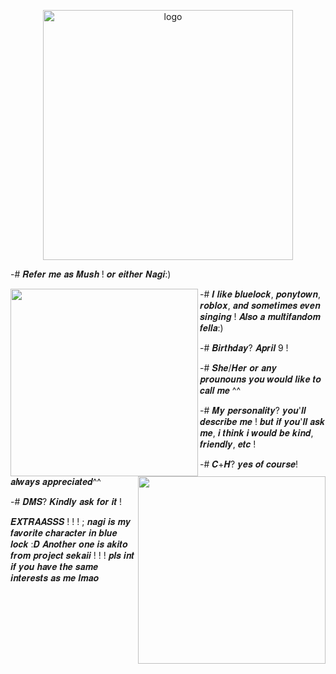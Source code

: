 <p align="center">
 <img src="https://files.catbox.moe/qugggn.jpeg" alt="logo"  width="400" height="auto" />

-# 𝑹𝒆𝒇𝒆𝒓 𝒎𝒆 𝒂𝒔 𝑴𝒖𝒔𝒉 ! 𝒐𝒓 𝒆𝒊𝒕𝒉𝒆𝒓 𝑵𝒂𝒈𝒊:)

<img align="left" width="300" height="auto" src="https://files.catbox.moe/f0qsgc.jpeg">

 -# 𝑰 𝒍𝒊𝒌𝒆 𝒃𝒍𝒖𝒆𝒍𝒐𝒄𝒌, 𝒑𝒐𝒏𝒚𝒕𝒐𝒘𝒏, 𝒓𝒐𝒃𝒍𝒐𝒙, 𝒂𝒏𝒅 𝒔𝒐𝒎𝒆𝒕𝒊𝒎𝒆𝒔 𝒆𝒗𝒆𝒏 𝒔𝒊𝒏𝒈𝒊𝒏𝒈 ! 
 𝑨𝒍𝒔𝒐 𝒂 𝒎𝒖𝒍𝒕𝒊𝒇𝒂𝒏𝒅𝒐𝒎 𝒇𝒆𝒍𝒍𝒂:)

-# 𝑩𝒊𝒓𝒕𝒉𝒅𝒂𝒚? 𝑨𝒑𝒓𝒊𝒍 9  !

-# 𝑺𝒉𝒆/𝑯𝒆𝒓 𝒐𝒓 𝒂𝒏𝒚 𝒑𝒓𝒐𝒖𝒏𝒐𝒖𝒏𝒔 𝒚𝒐𝒖 𝒘𝒐𝒖𝒍𝒅 𝒍𝒊𝒌𝒆 𝒕𝒐 𝒄𝒂𝒍𝒍 𝒎𝒆 ^^

<img align="right" width="300" height="auto" src="https://files.catbox.moe/w03du3.jpeg">

-# 𝑴𝒚 𝒑𝒆𝒓𝒔𝒐𝒏𝒂𝒍𝒊𝒕𝒚? 𝒚𝒐𝒖'𝒍𝒍 𝒅𝒆𝒔𝒄𝒓𝒊𝒃𝒆 𝒎𝒆 !
 𝒃𝒖𝒕 𝒊𝒇 𝒚𝒐𝒖'𝒍𝒍 𝒂𝒔𝒌 𝒎𝒆, 𝒊 𝒕𝒉𝒊𝒏𝒌 𝒊 𝒘𝒐𝒖𝒍𝒅 𝒃𝒆 𝒌𝒊𝒏𝒅, 𝒇𝒓𝒊𝒆𝒏𝒅𝒍𝒚, 𝒆𝒕𝒄 !

-# 𝑪+𝑯? 𝒚𝒆𝒔 𝒐𝒇 𝒄𝒐𝒖𝒓𝒔𝒆! 𝒂𝒍𝒘𝒂𝒚𝒔 𝒂𝒑𝒑𝒓𝒆𝒄𝒊𝒂𝒕𝒆𝒅^^

-# 𝑫𝑴𝑺? 𝑲𝒊𝒏𝒅𝒍𝒚 𝒂𝒔𝒌 𝒇𝒐𝒓 𝒊𝒕 !

𝑬𝑿𝑻𝑹𝑨𝑨𝑺𝑺𝑺 ! ! ! ; 𝒏𝒂𝒈𝒊 𝒊𝒔 𝒎𝒚 𝒇𝒂𝒗𝒐𝒓𝒊𝒕𝒆 𝒄𝒉𝒂𝒓𝒂𝒄𝒕𝒆𝒓 𝒊𝒏 𝒃𝒍𝒖𝒆 𝒍𝒐𝒄𝒌 :𝑫 𝑨𝒏𝒐𝒕𝒉𝒆𝒓 𝒐𝒏𝒆 𝒊𝒔 𝒂𝒌𝒊𝒕𝒐 𝒇𝒓𝒐𝒎 𝒑𝒓𝒐𝒋𝒆𝒄𝒕 𝒔𝒆𝒌𝒂𝒊𝒊 ! ! !
𝒑𝒍𝒔 𝒊𝒏𝒕 𝒊𝒇 𝒚𝒐𝒖 𝒉𝒂𝒗𝒆 𝒕𝒉𝒆 𝒔𝒂𝒎𝒆 𝒊𝒏𝒕𝒆𝒓𝒆𝒔𝒕𝒔 𝒂𝒔 𝒎𝒆 𝒍𝒎𝒂𝒐

